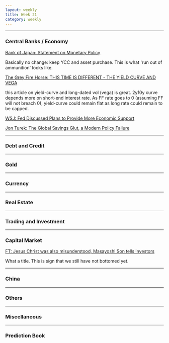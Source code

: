 ```yaml
---
layout: weekly
title: Week 21
category: weekly
---
```


---
### Central Banks / Economy

[Bank of Japan: Statement on Monetary Policy](
https://www.boj.or.jp/en/announcements/release_2020/k200522b.pdf)

Basically no change: keep YCC and asset purchase. This is
what 'run out of ammunition' looks like.

[The Grey Fire Horse: THIS TIME IS DIFFERENT - THE YIELD CURVE AND VEGA](
https://www.thegreyfirehorse.com/post/this-time-is-different)

this article on yield-curve and long-dated vol (vega) is great. 2y10y curve
depends more on short-end interest rate. As FF rate goes to 0 (assuming FF
will not breach 0), yield-curve could remain flat as long rate could
remain to be capped.

[WSJ: Fed Discussed Plans to Provide More Economic Support](
https://www.wsj.com/articles/fed-minutes-reveal-anguish-over-scale-of-economic-downturn-11589997600?mod=article_inline)

[Jon Turek: The Global Savings Glut, a Modern Policy Failure](
https://jonturek.blogspot.com/2020/05/the-global-savings-glut-modern-policy.html)

---
### Debt and Credit

---
### Gold

---
### Currency

---
### Real Estate

---
### Trading and Investment

---
### Capital Market

[FT: Jesus Christ was also misunderstood, Masayoshi Son tells investors](
https://www.ft.com/content/d01fe70a-598f-4e6f-becc-2a002d6187b8)

What a title. This is sign that we still have not bottomed yet.

---
### China

---
### Others

---
### Miscellaneous

---
### Prediction Book
